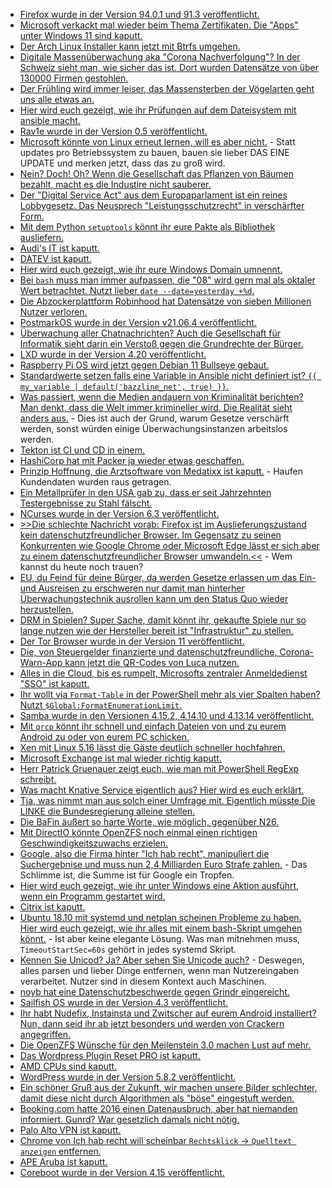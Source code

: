* [Firefox wurde in der Version 94.0.1 und 91.3 veröffentlicht.](https://www.borncity.com/blog/2021/11/04/firefox-94-94-0-1-und-91-3-0esr/)
* [Microsoft verkackt mal wieder beim Thema Zertifikaten. Die "Apps" unter Windows 11 sind kaputt.](https://www.borncity.com/blog/2021/11/04/windows-11-abgelaufene-zertifikate-blocken-apps-ab-1-nov-2021/)
* [Der Arch Linux Installer kann jetzt mit Btrfs umgehen.](https://www.phoronix.com/scan.php?page=news_item&px=Arch-Linux-Archinstall-2.3-rc1)
* [Digitale Massenüberwachung aka "Corona Nachverfolgung"? In der Schweiz sieht man, wie sicher das ist. Dort wurden Datensätze von über 130000 Firmen gestohlen.](https://www.borncity.com/blog/2021/11/04/schweiz-hacker-greifen-auf-130-000-firmendatenstzen-zu-covid-19-krediten-zu/)
* [Der Frühling wird immer leiser, das Massensterben der Vögelarten geht uns alle etwas an.](https://www.sonnenseite.com/de/umwelt/der-fruehling-wird-leiser-vogelgesang-im-wandel/)
* [Hier wird euch gezeigt, wie ihr Prüfungen auf dem Dateisystem mit ansible macht.](https://www.shellhacks.com/ansible-check-if-file-exists/)
* [Rav1e wurde in der Version 0.5 veröffentlicht.](https://www.phoronix.com/scan.php?page=news_item&px=Rav1e-0.5-Rust-AV1)
* [Microsoft könnte von Linux erneut lernen, will es aber nicht.](https://www.borncity.com/blog/2021/11/08/microsoft-will-ltere-updates-auslaufen-lassen-verspricht-geschwindigkeits-und-sicherheitsgewinne/) - Statt updates pro Betriebssystem zu bauen, bauen sie lieber DAS EINE UPDATE und merken jetzt, dass das zu groß wird.
* [Nein? Doch! Oh? Wenn die Gesellschaft das Pflanzen von Bäumen bezahlt, macht es die Industire nicht sauberer.](https://www.sonnenseite.com/de/wirtschaft/wie-unternehmen-und-produkte-glaubwuerdig-klimaneutral-werden/)
* [Der "Digital Service Act" aus dem Europaparlament ist ein reines Lobbygesetz. Das Neusprech "Leistungsschutzrecht" in verschärfter Form.](https://netzpolitik.org/2021/edit-policy-der-digital-services-act-als-dystopisches-regelwerk/)
* [Mit dem Python `setuptools` könnt ihr eure Pakte als Bibliothek ausliefern.](https://opensource.com/article/21/11/packaging-python-setuptools)
* [Audi's IT ist kaputt.](https://www.borncity.com/blog/2021/11/09/audi-it-strung-oder-cyber-angriff-8-11-2021/)
* [DATEV ist kaputt.](https://www.planet3dnow.de/cms/63897-datev-ausfall-stellt-steuerkanzleien-vor-probleme/)
* [Hier wird euch gezeigt, wie ihr eure Windows Domain umnennt.](http://woshub.com/rename-active-directory-domain/)
* [Bei `bash` muss man immer aufpassen, die "08" wird gern mal als oktaler Wert betrachtet. Nutzt lieber `date --date=yesterday +%d`.](https://www.incredigeek.com/home/how-to-find-yesterdays-date-in-linux/)
* [Die Abzockerplattform Robinhood hat Datensätze von sieben Millionen Nutzer verloren.](https://www.bleepingcomputer.com/news/security/robinhood-discloses-data-breach-impacting-7-million-customers/)
* [PostmarkOS wurde in der Version v21.06.4 veröffentlicht.](https://postmarketos.org/blog/2021/11/08/v21.06.4-release/)
* [Überwachung aller Chatnachrichten? Auch die Gesellschaft für Informatik sieht darin ein Verstoß gegen die Grundrechte der Bürger.](https://netzpolitik.org/2021/eu-chatkontrolle-gesellschaft-fuer-informatik-gegen-ueberwachung-digitaler-kommunikation/)
* [LXD wurde in der Version 4.20 veröffentlicht.](https://lwn.net/Articles/875447)
* [Raspberry Pi OS wird jetzt gegen Debian 11 Bullseye gebaut.](https://www.phoronix.com/scan.php?page=news_item&px=Raspberry-Pi-OS-Bullseye)
* [Standardwerte setzen falls eine Variable in Ansible nicht definiert ist? `{{ my_variable | default('bazzline_net', true) }}`.](https://www.shellhacks.com/ansible-default-variables-values/)
* [Was passiert, wenn die Medien andauern von Kriminalität berichten? Man denkt, dass die Welt immer krimineller wird. Die Realität sieht anders aus.](https://netzpolitik.org/2021/kriminalitaetswahrnehmung-vollkommen-losgeloest-von-der-realitaet/) - Dies ist auch der Grund, warum Gesetze verschärft werden, sonst würden einige Überwachungsinstanzen arbeitslos werden.
* [Tekton ist CI und CD in einem.](https://opensource.com/article/21/11/cicd-pipeline-kubernetes-tekton)
* [HashiCorp hat mit Packer ja wieder etwas geschaffen.](https://www.packer.io/)
* [Prinzip Hoffnung, die Arztsoftware von Medatixx ist kaputt.](https://blog.fefe.de/?ts=9f745326) - Haufen Kundendaten wurden raus getragen.
* [Ein Metallprüfer in den USA gab zu, dass er seit Jahrzehnten Testergebnisse zu Stahl fälscht.](https://blog.fefe.de/?ts=9f74bbbf)
* [NCurses wurde in der Version 6.3 veröffentlicht.](https://www.phoronix.com/scan.php?page=news_item&px=Ncurses-6.3)
* [>>Die schlechte Nachricht vorab: Firefox ist im Auslieferungszustand kein datenschutzfreundlicher Browser. Im Gegensatz zu seinen Konkurrenten wie Google Chrome oder Microsoft Edge lässt er sich aber zu einem datenschutzfreundlicher Browser umwandeln.<<](https://www.kuketz-blog.de/mozilla-firefox-datensendeverhalten-desktop-version-browser-check-teil20/) - Wem kannst du heute noch trauen?
* [EU, du Feind für deine Bürger, da werden Gesetze erlassen um das Ein- und Ausreisen zu erschweren nur damit man hinterher Überwachungstechnik ausrollen kann um den Status Quo wieder herzustellen.](https://netzpolitik.org/2021/neues-kontrollsystem-frontex-beendet-pilotprojekt-zur-gesichtserkennung-an-eu-aussengrenzen/)
* [DRM in Spielen? Super Sache, damit könnt ihr, gekaufte Spiele nur so lange nutzen wie der Hersteller bereit ist "Infrastruktur" zu stellen.](https://www.borncity.com/blog/2021/11/09/spiele-gau-abgelaufene-denuvo-domain-blockt-gamer/)
* [Der Tor Browser wurde in der Version 11 veröffentlicht.](https://www.bleepingcomputer.com/news/software/tor-browser-11-removes-v2-onion-url-support-adds-new-ui/)
* [Die, von Steuergelder finanzierte und datenschutzfreundliche, Corona-Warn-App kann jetzt die QR-Codes von Luca nutzen.](https://netzpolitik.org/2021/digitale-kontaktnachverfolgung-corona-warn-app-kann-qr-codes-von-luca-nutzen/)
* [Alles in die Cloud, bis es rumpelt, Microsofts zentraler Anmeldedienst "SSO" ist kaputt.](https://www.borncity.com/blog/2021/11/09/sso-bei-microsoft-365-gestrt-9-11-2021/)
* [Ihr wollt via `Format-Table` in der PowerShell mehr als vier Spalten haben? Nutzt `$Global:FormatEnumerationLimit`.](https://devblogs.microsoft.com/powershell-community/how-to-use-formatenumerationlimit/)
* [Samba wurde in den Versionen 4.15.2, 4.14.10 und 4.13.14 veröffentlicht.](https://lwn.net/Articles/875565/rss)
* [Mit `qrcp` könnt ihr schnell und einfach Dateien von und zu eurem Android zu oder von eurem PC schicken.](https://opensource.com/article/21/11/transfer-files-phone-linux)
* [Xen mit Linux 5.16 lässt die Gäste deutlich schneller hochfahren.](https://www.phoronix.com/scan.php?page=news_item&px=Linux-5.16-Faster-Boot-Xen-PV)
* [Microsoft Exchange ist mal wieder richtig kaputt.](https://www.bleepingcomputer.com/news/microsoft/microsoft-urges-exchange-admins-to-patch-bug-exploited-in-the-wild/)
* [Herr Patrick Gruenauer zeigt euch, wie man mit PowerShell RegExp schreibt.](https://sid-500.com/2021/11/09/powershell-and-regex-find-replace-occurrences/)
* [Was macht Knative Service eigentlich aus? Hier wird es euch erklärt.](https://opensource.com/article/21/11/knative-serving-serverless)
* [Tja, was nimmt man aus solch einer Umfrage mit. Eigentlich müsste Die LINKE die Bundesregierung alleine stellen.](https://blog.fefe.de/?ts=9f755391)
* [Die BaFin äußert so harte Worte, wie möglich, gegenüber N26.](https://blog.fefe.de/?ts=9f754d98)
* [Mit DirectIO könnte OpenZFS noch einmal einen richtigen Geschwindigkeitszuwachs erzielen.](https://www.phoronix.com/scan.php?page=news_item&px=OpenZFS-DirectIO-Performance)
* [Google, also die Firma hinter "Ich hab recht", manipuliert die Suchergebnise und muss nun 2,4 Milliarden Euro Strafe zahlen.](https://netzpolitik.org/2021/google-shopping-eu-gericht-bestaetigte-milliardenstrafe/) - Das Schlimme ist, die Summe ist für Google ein Tropfen.
* [Hier wird euch gezeigt, wie ihr unter Windows eine Aktion ausführt, wenn ein Programm gestartet wird.](http://woshub.com/run-script-when-app-opens-closes/)
* [Citrix ist kaputt.](https://blog.fefe.de/?ts=9f756cc8)
* [Ubuntu 18.10 mit systemd und netplan scheinen Probleme zu haben. Hier wird euch gezeigt, wie ihr alles mit einem bash-Skript umgehen könnt.](https://utcc.utoronto.ca/~cks/space/blog/linux/SystemdNetworkUpHammer) - Ist aber keine elegante Lösung. Was man mitnehmen muss, `TimeoutStartSec=60s` gehört in jedes systemd Skript.
* [Kennen Sie Unicod? Ja? Aber sehen Sie Unicode auch?](https://www.bleepingcomputer.com/news/security/invisible-characters-could-be-hiding-backdoors-in-your-javascript-code/) - Deswegen, alles parsen und lieber Dinge entfernen, wenn man Nutzereingaben verarbeitet. Nutzer sind in diesem Kontext auch Maschinen.
* [noyb hat eine Datenschutzbeschwerde gegen Grindr eingereicht.](https://noyb.eu/en/want-your-grindr-data-show-your-id-and-take-selfie)
* [Sailfish OS wurde in der Version 4.3 veröffentlicht.](https://www.phoronix.com/scan.php?page=news_item&px=Sailfish-OS-4.3-Released)
* [Ihr habt Nudefix, Instainsta und Zwitscher auf eurem Android installiert? Nun, dann seid ihr ab jetzt besonders und werden von Crackern angegriffen.](https://www.bleepingcomputer.com/news/security/new-android-malware-targets-netflix-instagram-and-twitter-users/)
* [Die OpenZFS Wünsche für den Meilenstein 3.0 machen Lust auf mehr.](https://www.phoronix.com/scan.php?page=news_item&px=OpenZFS-3.0-Plus-Windows-Work)
* [Das Wordpress Plugin Reset PRO ist kaputt.](https://www.bleepingcomputer.com/news/security/ironic-twist-wp-reset-pro-bug-lets-hackers-wipe-wordpress-sites/)
* [AMD CPUs sind kaputt.](https://blog.fefe.de/?ts=9f73d1ba)
* [WordPress wurde in der Version 5.8.2 veröffentlicht.](https://wordpress.org/news/2021/11/wordpress-5-8-2-security-and-maintenance-release/)
* [Ein schöner Gruß aus der Zukunft, wir machen unsere Bilder schlechter, damit diese nicht durch Algorithmen als "böse" eingestuft werden.](https://www.bleepingcomputer.com/news/technology/researchers-show-that-apple-s-csam-scanning-can-be-fooled-easily/)
* [Booking.com hatte 2016 einen Datenausbruch, aber hat niemanden informiert. Gunrd? War gesetzlich damals nicht nötig.](https://blog.fefe.de/?ts=9f723e8e)
* [Palo Alto VPN ist kaputt.](https://blog.fefe.de/?ts=9f72346e)
* [Chrome von Ich hab recht will scheinbar `Rechtsklick` -> `Quelltext anzeigen` entfernen.](https://blog.fefe.de/?ts=9f72315c)
* [APE Aruba ist kaputt.](https://www.bleepingcomputer.com/news/security/hpe-says-hackers-breached-aruba-central-using-stolen-access-key/)
* [Coreboot wurde in der Version 4.15 veröffentlicht.](https://www.phoronix.com/scan.php?page=news_item&px=Coreboot-4.15)
